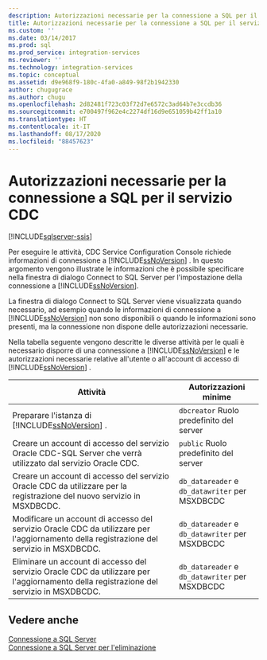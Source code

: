 ```yaml
---
description: Autorizzazioni necessarie per la connessione a SQL per il servizio CDC
title: Autorizzazioni necessarie per la connessione a SQL per il servizio CDC | Microsoft Docs
ms.custom: ''
ms.date: 03/14/2017
ms.prod: sql
ms.prod_service: integration-services
ms.reviewer: ''
ms.technology: integration-services
ms.topic: conceptual
ms.assetid: d9e968f9-180c-4fa0-a849-98f2b1942330
author: chugugrace
ms.author: chugu
ms.openlocfilehash: 2d82481f723c03f72d7e6572c3ad64b7e3ccdb36
ms.sourcegitcommit: e700497f962e4c2274df16d9e651059b42ff1a10
ms.translationtype: HT
ms.contentlocale: it-IT
ms.lasthandoff: 08/17/2020
ms.locfileid: "88457623"
---
```

# <a name="sql-server-connection-required-permissions-for-the-cdc-service"></a>Autorizzazioni necessarie per la connessione a SQL per il servizio CDC

[!INCLUDE[sqlserver-ssis](../../includes/applies-to-version/sqlserver-ssis.md)]


  Per eseguire le attività, CDC Service Configuration Console richiede informazioni di connessione a [!INCLUDE[ssNoVersion](../../includes/ssnoversion-md.md)] . In questo argomento vengono illustrate le informazioni che è possibile specificare nella finestra di dialogo Connect to SQL Server per l'impostazione della connessione a [!INCLUDE[ssNoVersion](../../includes/ssnoversion-md.md)].  
  
 La finestra di dialogo Connect to SQL Server viene visualizzata quando necessario, ad esempio quando le informazioni di connessione a [!INCLUDE[ssNoVersion](../../includes/ssnoversion-md.md)] non sono disponibili o quando le informazioni sono presenti, ma la connessione non dispone delle autorizzazioni necessarie.  
  
 Nella tabella seguente vengono descritte le diverse attività per le quali è necessario disporre di una connessione a [!INCLUDE[ssNoVersion](../../includes/ssnoversion-md.md)] e le autorizzazioni necessarie relative all'utente o all'account di accesso di [!INCLUDE[ssNoVersion](../../includes/ssnoversion-md.md)] .  
  
|Attività|Autorizzazioni minime|  
|----------|-------------------------|  
|Preparare l'istanza di [!INCLUDE[ssNoVersion](../../includes/ssnoversion-md.md)] .|`dbcreator` Ruolo predefinito del server|  
|Creare un account di accesso del servizio Oracle CDC-SQL Server che verrà utilizzato dal servizio Oracle CDC.|`public` Ruolo predefinito del server|  
|Creare un account di accesso del servizio Oracle CDC da utilizzare per la registrazione del nuovo servizio in MSXDBCDC.|`db_datareader` e `db_datawriter` per MSXDBCDC|  
|Modificare un account di accesso del servizio Oracle CDC da utilizzare per l'aggiornamento della registrazione del servizio in MSXDBCDC.|`db_datareader` e `db_datawriter` per MSXDBCDC|  
|Eliminare un account di accesso del servizio Oracle CDC da utilizzare per l'aggiornamento della registrazione del servizio in MSXDBCDC.|`db_datareader` e `db_datawriter` per MSXDBCDC|  
  
## <a name="see-also"></a>Vedere anche  
 [Connessione a SQL Server](../../integration-services/change-data-capture/connection-to-sql-server.md)   
 [Connessione a SQL Server per l'eliminazione](../../integration-services/change-data-capture/connection-to-sql-server-for-delete.md)  
  
  
